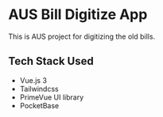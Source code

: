 # AUS Bill Digitize App

This is AUS project for digitizing the old bills.

## Tech Stack Used

- Vue.js 3
- Tailwindcss
- PrimeVue UI library
- PocketBase
